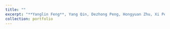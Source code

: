 ```yaml
---
title: ""
excerpt: "**Yanglin Feng**, Yang Qin, Dezhong Peng, Hongyuan Zhu, Xi Peng, Peng Hu#, [PointCloud-Text Matching: Benchmark Dataset and Baseline](https://ieeexplore.ieee.org/document/11086386), IEEE Transactions on Multimedia, 2025. <br/><img src='../images/roma.jpg' style='width:50%;>"
collection: portfolio
---
```

